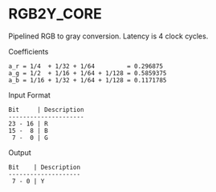# RGB2Y_CORE

Pipelined RGB to gray conversion. Latency is 4 clock cycles.

Coefficients
```
a_r = 1/4  + 1/32 + 1/64         = 0.296875
a_g = 1/2  + 1/16 + 1/64 + 1/128 = 0.5859375
a_b = 1/16 + 1/32 + 1/64 + 1/128 = 0.1171785
```

Input Format
```
Bit     | Description
---------------------
23 - 16 | R
15 -  8 | B
 7 -  0 | G
```

Output
```
Bit    | Description
--------------------
 7 - 0 | Y
```
